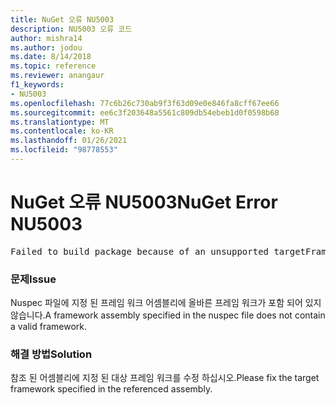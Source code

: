 ```yaml
---
title: NuGet 오류 NU5003
description: NU5003 오류 코드
author: mishra14
ms.author: jodou
ms.date: 8/14/2018
ms.topic: reference
ms.reviewer: anangaur
f1_keywords:
- NU5003
ms.openlocfilehash: 77c6b26c730ab9f3f63d09e0e846fa8cff67ee66
ms.sourcegitcommit: ee6c3f203648a5561c809db54ebeb1d0f0598b68
ms.translationtype: MT
ms.contentlocale: ko-KR
ms.lasthandoff: 01/26/2021
ms.locfileid: "98778553"
---
```

# <a name="nuget-error-nu5003"></a><span data-ttu-id="9757c-103">NuGet 오류 NU5003</span><span class="sxs-lookup"><span data-stu-id="9757c-103">NuGet Error NU5003</span></span>
<pre>Failed to build package because of an unsupported targetFramework value on 'System.Net'.</pre>

### <a name="issue"></a><span data-ttu-id="9757c-104">문제</span><span class="sxs-lookup"><span data-stu-id="9757c-104">Issue</span></span>

<span data-ttu-id="9757c-105">Nuspec 파일에 지정 된 프레임 워크 어셈블리에 올바른 프레임 워크가 포함 되어 있지 않습니다.</span><span class="sxs-lookup"><span data-stu-id="9757c-105">A framework assembly specified in the nuspec file does not contain a valid framework.</span></span>


### <a name="solution"></a><span data-ttu-id="9757c-106">해결 방법</span><span class="sxs-lookup"><span data-stu-id="9757c-106">Solution</span></span>

<span data-ttu-id="9757c-107">참조 된 어셈블리에 지정 된 대상 프레임 워크를 수정 하십시오.</span><span class="sxs-lookup"><span data-stu-id="9757c-107">Please fix the target framework specified in the referenced assembly.</span></span>

